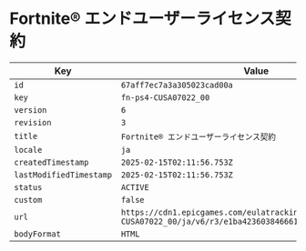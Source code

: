 # Fortnite® エンドユーザーライセンス契約

| Key | Value |
| --- | ----- |
| `id` | `67aff7ec7a3a305023cad00a` |
| `key` | `fn-ps4-CUSA07022_00` |
| `version` | `6` |
| `revision` | `3` |
| `title` | `Fortnite® エンドユーザーライセンス契約` |
| `locale` | `ja` |
| `createdTimestamp` | `2025-02-15T02:11:56.753Z` |
| `lastModifiedTimestamp` | `2025-02-15T02:11:56.753Z` |
| `status` | `ACTIVE` |
| `custom` | `false` |
| `url` | `https://cdn1.epicgames.com/eulatracking-download/fn-ps4-CUSA07022_00/ja/v6/r3/e1ba423603846661d76c0454ea2e478f.pdf` |
| `bodyFormat` | `HTML` |
